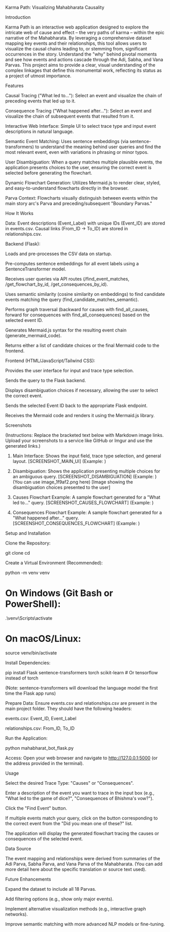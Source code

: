 Karma Path: Visualizing Mahabharata Causality

Introduction

Karma Path is an interactive web application designed to explore the intricate web of cause and effect – the very paths of karma – within the epic narrative of the Mahabharata. By leveraging a comprehensive dataset mapping key events and their relationships, this tool allows users to visualize the causal chains leading to, or stemming from, significant occurrences in the story. Understand the "why" behind pivotal moments and see how events and actions cascade through the Adi, Sabha, and Vana Parvas. This project aims to provide a clear, visual understanding of the complex linkages that define this monumental work, reflecting its status as a project of utmost importance.

Features

Causal Tracing ("What led to..."): Select an event and visualize the chain of preceding events that led up to it.

Consequence Tracing ("What happened after..."): Select an event and visualize the chain of subsequent events that resulted from it.

Interactive Web Interface: Simple UI to select trace type and input event descriptions in natural language.

Semantic Event Matching: Uses sentence embeddings (via sentence-transformers) to understand the meaning behind user queries and find the most relevant event, even with variations in phrasing or minor typos.

User Disambiguation: When a query matches multiple plausible events, the application presents choices to the user, ensuring the correct event is selected before generating the flowchart.

Dynamic Flowchart Generation: Utilizes Mermaid.js to render clear, styled, and easy-to-understand flowcharts directly in the browser.

Parva Context: Flowcharts visually distinguish between events within the main story arc's Parva and preceding/subsequent "Boundary Parvas."

How It Works

Data: Event descriptions (Event_Label) with unique IDs (Event_ID) are stored in events.csv. Causal links (From_ID -> To_ID) are stored in relationships.csv.

Backend (Flask):

Loads and pre-processes the CSV data on startup.

Pre-computes sentence embeddings for all event labels using a SentenceTransformer model.

Receives user queries via API routes (/find_event_matches, /get_flowchart_by_id, /get_consequences_by_id).

Uses semantic similarity (cosine similarity on embeddings) to find candidate events matching the query (find_candidate_matches_semantic).

Performs graph traversal (backward for causes with find_all_causes, forward for consequences with find_all_consequences) based on the selected event ID.

Generates Mermaid.js syntax for the resulting event chain (generate_mermaid_code).

Returns either a list of candidate choices or the final Mermaid code to the frontend.

Frontend (HTML/JavaScript/Tailwind CSS):

Provides the user interface for input and trace type selection.

Sends the query to the Flask backend.

Displays disambiguation choices if necessary, allowing the user to select the correct event.

Sends the selected Event ID back to the appropriate Flask endpoint.

Receives the Mermaid code and renders it using the Mermaid.js library.

Screenshots

(Instructions: Replace the bracketed text below with Markdown image links. Upload your screenshots to a service like GitHub or Imgur and use the generated links.)

1. Main Interface: Shows the input field, trace type selection, and general layout.
[SCREENSHOT_MAIN_UI]
(Example: )

2. Disambiguation: Shows the application presenting multiple choices for an ambiguous query.
[SCREENSHOT_DISAMBIGUATION]
(Example: )
(You can use image_1f9af2.png here)
[Image showing the disambiguation choices presented to the user]

3. Causes Flowchart Example: A sample flowchart generated for a "What led to..." query.
[SCREENSHOT_CAUSES_FLOWCHART]
(Example: )

4. Consequences Flowchart Example: A sample flowchart generated for a "What happened after..." query.
[SCREENSHOT_CONSEQUENCES_FLOWCHART]
(Example: )

Setup and Installation

Clone the Repository:

git clone <your-repo-url>
cd <your-repo-folder-name>


Create a Virtual Environment (Recommended):

python -m venv venv
# On Windows (Git Bash or PowerShell):
.\venv\Scripts\activate
# On macOS/Linux:
source venv/bin/activate


Install Dependencies:

pip install Flask sentence-transformers torch scikit-learn # Or tensorflow instead of torch


(Note: sentence-transformers will download the language model the first time the Flask app runs)

Prepare Data: Ensure events.csv and relationships.csv are present in the main project folder. They should have the following headers:

events.csv: Event_ID, Event_Label

relationships.csv: From_ID, To_ID

Run the Application:

python mahabharat_bot_flask.py


Access: Open your web browser and navigate to http://127.0.0.1:5000 (or the address provided in the terminal).

Usage

Select the desired Trace Type: "Causes" or "Consequences".

Enter a description of the event you want to trace in the input box (e.g., "What led to the game of dice?", "Consequences of Bhishma's vow?").

Click the "Find Event" button.

If multiple events match your query, click on the button corresponding to the correct event from the "Did you mean one of these?" list.

The application will display the generated flowchart tracing the causes or consequences of the selected event.

Data Source

The event mapping and relationships were derived from summaries of the Adi Parva, Sabha Parva, and Vana Parva of the Mahabharata. (You can add more detail here about the specific translation or source text used).

Future Enhancements

Expand the dataset to include all 18 Parvas.

Add filtering options (e.g., show only major events).

Implement alternative visualization methods (e.g., interactive graph networks).

Improve semantic matching with more advanced NLP models or fine-tuning.